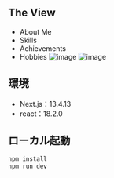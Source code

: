 ## The View
- About Me
- Skills
- Achievements
- Hobbies
![image](https://github.com/doo-ko/portfolio/assets/141916690/7c0928e2-a787-46e7-9dbc-b76ff31587b6)
![image](https://github.com/doo-ko/portfolio/assets/141916690/70ee356a-d8a1-452b-aa8f-6afcffa4d818)

## 環境
- Next.js：13.4.13
- react：18.2.0
## ローカル起動

```bash
npm install
npm run dev
```
